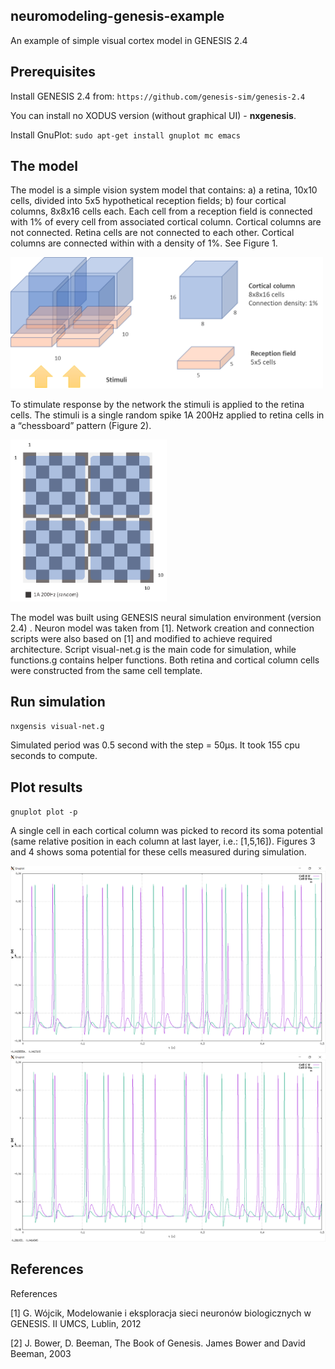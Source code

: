 ## neuromodeling-genesis-example
An example of simple visual cortex model in GENESIS 2.4

## Prerequisites
Install GENESIS 2.4 from: `https://github.com/genesis-sim/genesis-2.4`

You can install no XODUS version (without graphical UI) - **nxgenesis**.

Install GnuPlot:
`sudo apt-get install gnuplot mc emacs`

## The model
The model is a simple vision system model that contains: a) a retina, 10x10 cells, divided into 5x5 hypothetical reception fields; b) four cortical columns, 8x8x16 cells each. Each cell from a reception field is connected with 1% of every cell from associated cortical column. Cortical columns are not connected. Retina cells are not connected to each other. Cortical columns are connected within with a density of 1%. See Figure 1.

<img src="/doc/model.png" width="500">

To stimulate response by the network the stimuli is applied to the retina cells. The stimuli is a single random spike 1A 200Hz applied to retina cells in a “chessboard” pattern (Figure 2).

<img src="/doc/stimuli.png" width="250">

The model was built using GENESIS neural simulation environment (version 2.4) . Neuron model was taken from [1]. Network creation and connection scripts were also based on [1] and modified to achieve required architecture. Script visual-net.g is the main code for simulation, while functions.g contains helper functions.
Both retina and cortical column cells were constructed from the same cell template.


## Run simulation
`nxgensis visual-net.g`

Simulated period was 0.5 second with the step = 50μs. It took 155 cpu seconds to compute.

## Plot results
`gnuplot plot -p`

A single cell in each cortical column was picked to record its soma potential (same relative position in each column at last layer, i.e.: [1,5,16]). Figures 3 and 4 shows soma potential for these cells measured during simulation.

![Result-01](/doc/result-01.png)
![Result-02](/doc/result-02.png)


## References
References

[1] G. Wójcik, Modelowanie i eksploracja sieci neuronów biologicznych w GENESIS. II UMCS, Lublin, 2012

[2] J. Bower, D. Beeman, The Book of Genesis. James Bower and David Beeman, 2003
